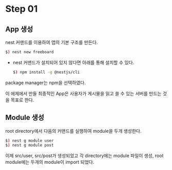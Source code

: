 # Step 01


## App 생성
nest 커맨드를 이용하여 앱의 기본 구조를 만든다. 

```bash
$) nest new freeboard 
```  

- nest 커맨드가 설치되어 있지 않다면 아래를 통해 설치할 수 있다.   
    ```bash
    $) npm install -g @nestjs/cli
    ```

package manager는 npm을 선택하였다. 

이 에제에서 만들 최종적인 App은 사용자가 게시물을 읽고 쓸 수 있는 서버를 만드는 것을 목표로 한다.

## Module 생성
root directory에서 다음의 커맨드를 실행하여 module을 두개 생성한다.

```bash
$) nest g module user
$) nest g module post
```

이제 src/user, src/post가 생성되었고 각 directory에는 module 파일이 생성, root module에는 두개의 module이 import 되었다.

